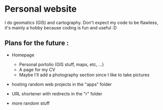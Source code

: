 # Personal website

I do geomatics (GIS) and cartography. Don't expect my code to be flawless, it's mainly a hobby because coding is fun and useful :D 

Plans for the future : 
--
- Homepage
  - Personal portolio (GIS stuff, maps, etc, ...)
  - A page for my CV
  - Maybe I'll add a photography section since I like to take pictures
  
- hosting random web projects in the "apps" folder
- URL shortener with redirects in the "r" folder
- more random stuff
